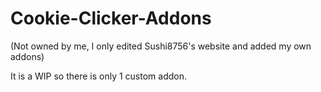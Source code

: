 # Cookie-Clicker-Addons
(Not owned by me, I only edited Sushi8756's website and added my own addons)

It is a WIP so there is only 1 custom addon.
